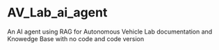 # AV_Lab_ai_agent
An AI agent using RAG for Autonomous Vehicle Lab documentation and Knowedge Base with no code and code version
